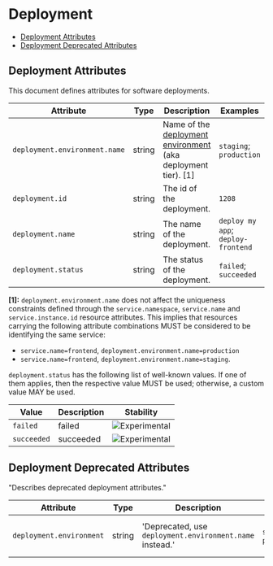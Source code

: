 <!--- Hugo front matter used to generate the website version of this page:
--->

<!-- NOTE: THIS FILE IS AUTOGENERATED. DO NOT EDIT BY HAND. -->
<!-- see templates/registry/markdown/attribute_namespace.md.j2 -->

# Deployment

- [Deployment Attributes](#deployment-attributes)
- [Deployment Deprecated Attributes](#deployment-deprecated-attributes)

## Deployment Attributes

This document defines attributes for software deployments.

| Attribute                                                               | Type   | Description                                                                                                        | Examples                           | Stability                                                        |
| ----------------------------------------------------------------------- | ------ | ------------------------------------------------------------------------------------------------------------------ | ---------------------------------- | ---------------------------------------------------------------- |
| <a id="`deployment.environment.name`">`deployment.environment.name`</a> | string | Name of the [deployment environment](https://wikipedia.org/wiki/Deployment_environment) (aka deployment tier). [1] | `staging`; `production`            | ![Experimental](https://img.shields.io/badge/-experimental-blue) |
| <a id="`deployment.id`">`deployment.id`</a>                             | string | The id of the deployment.                                                                                          | `1208`                             | ![Experimental](https://img.shields.io/badge/-experimental-blue) |
| <a id="`deployment.name`">`deployment.name`</a>                         | string | The name of the deployment.                                                                                        | `deploy my app`; `deploy-frontend` | ![Experimental](https://img.shields.io/badge/-experimental-blue) |
| <a id="`deployment.status`">`deployment.status`</a>                     | string | The status of the deployment.                                                                                      | `failed`; `succeeded`              | ![Experimental](https://img.shields.io/badge/-experimental-blue) |

**[1]:** `deployment.environment.name` does not affect the uniqueness constraints defined through
the `service.namespace`, `service.name` and `service.instance.id` resource attributes.
This implies that resources carrying the following attribute combinations MUST be
considered to be identifying the same service:

- `service.name=frontend`, `deployment.environment.name=production`
- `service.name=frontend`, `deployment.environment.name=staging`.

`deployment.status` has the following list of well-known values. If one of them applies, then the respective value MUST be used; otherwise, a custom value MAY be used.

| Value       | Description | Stability                                                        |
| ----------- | ----------- | ---------------------------------------------------------------- |
| `failed`    | failed      | ![Experimental](https://img.shields.io/badge/-experimental-blue) |
| `succeeded` | succeeded   | ![Experimental](https://img.shields.io/badge/-experimental-blue) |

## Deployment Deprecated Attributes

"Describes deprecated deployment attributes."

| Attribute                                                     | Type   | Description                                              | Examples                | Stability                                                                                                             |
| ------------------------------------------------------------- | ------ | -------------------------------------------------------- | ----------------------- | --------------------------------------------------------------------------------------------------------------------- |
| <a id="`deployment.environment`">`deployment.environment`</a> | string | 'Deprecated, use `deployment.environment.name` instead.' | `staging`; `production` | ![Deprecated](https://img.shields.io/badge/-deprecated-red)<br>Deprecated, use `deployment.environment.name` instead. |
